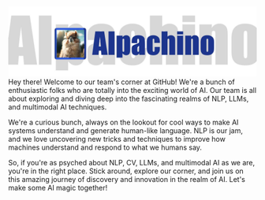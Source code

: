 ![](./alpachino.jpg)
Hey there! Welcome to our team's corner at GitHub! We're a bunch of enthusiastic folks who are totally into the exciting world of AI. Our team is all about exploring and diving deep into the fascinating realms of NLP, LLMs, and multimodal AI techniques.

We're a curious bunch, always on the lookout for cool ways to make AI systems understand and generate human-like language. NLP is our jam, and we love uncovering new tricks and techniques to improve how machines understand and respond to what we humans say.

So, if you're as psyched about NLP, CV, LLMs, and multimodal AI as we are, you're in the right place. Stick around, explore our corner, and join us on this amazing journey of discovery and innovation in the realm of AI. Let's make some AI magic together!
